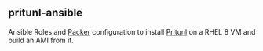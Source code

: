 ## pritunl-ansible

Ansible Roles and [Packer](https://www.packer.io) configuration to install [Pritunl](https://pritunl.com/) on a RHEL 8 VM and build an AMI from it.
